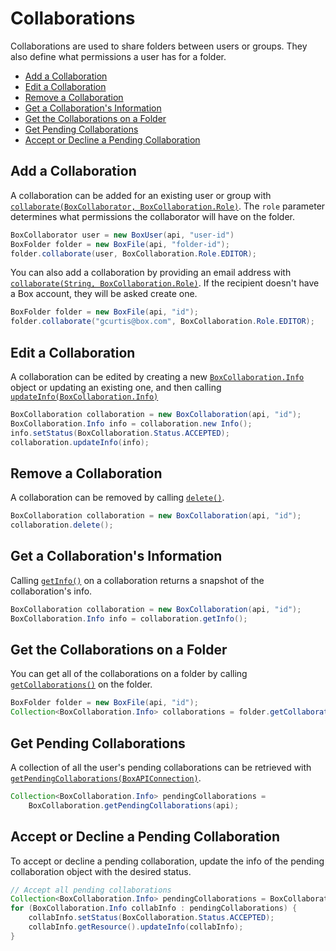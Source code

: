 Collaborations
==============

Collaborations are used to share folders between users or groups. They also
define what permissions a user has for a folder.

* [Add a Collaboration](#add-a-collaboration)
* [Edit a Collaboration](#edit-a-collaboration)
* [Remove a Collaboration](#remove-a-collaboration)
* [Get a Collaboration's Information](#get-a-collaborations-information)
* [Get the Collaborations on a Folder](#get-the-collaborations-on-a-folder)
* [Get Pending Collaborations](#get-pending-collaborations)
* [Accept or Decline a Pending Collaboration](#accept-or-decline-a-pending-collaboration)

Add a Collaboration
-------------------

A collaboration can be added for an existing user or group with
[`collaborate(BoxCollaborator, BoxCollaboration.Role)`][collaborate1]. The
`role` parameter determines what permissions the collaborator will have on the
folder.

```java
BoxCollaborator user = new BoxUser(api, "user-id")
BoxFolder folder = new BoxFile(api, "folder-id");
folder.collaborate(user, BoxCollaboration.Role.EDITOR);
```

You can also add a collaboration by providing an email address with
[`collaborate(String, BoxCollaboration.Role)`][collaborate2]. If the recipient
doesn't have a Box account, they will be asked create one.

```java
BoxFolder folder = new BoxFile(api, "id");
folder.collaborate("gcurtis@box.com", BoxCollaboration.Role.EDITOR);
```

[collaborate1]: http://opensource.box.com/box-java-sdk/javadoc/com/box/sdk/BoxFolder.html#collaborate-com.box.sdk.BoxCollaborator-com.box.sdk.BoxCollaboration.Role-
[collaborate2]: http://opensource.box.com/box-java-sdk/javadoc/com/box/sdk/BoxFolder.html#collaborate-java.lang.String-com.box.sdk.BoxCollaboration.Role-

Edit a Collaboration
--------------------

A collaboration can be edited by creating a new
[`BoxCollaboration.Info`][box-collaboration-info] object or updating an existing
one, and then calling [`updateInfo(BoxCollaboration.Info)`][update-info]

```java
BoxCollaboration collaboration = new BoxCollaboration(api, "id");
BoxCollaboration.Info info = collaboration.new Info();
info.setStatus(BoxCollaboration.Status.ACCEPTED);
collaboration.updateInfo(info);
```

[box-collaboration-info]: http://opensource.box.com/box-java-sdk/javadoc/com/box/sdk/BoxCollaboration.Info.html
[update-info]: http://opensource.box.com/box-java-sdk/javadoc/com/box/sdk/BoxCollaboration.html#updateInfo-com.box.sdk.BoxCollaboration.Info-

Remove a Collaboration
----------------------

A collaboration can be removed by calling [`delete()`][delete].

```java
BoxCollaboration collaboration = new BoxCollaboration(api, "id");
collaboration.delete();
```

[delete]: http://opensource.box.com/box-java-sdk/javadoc/com/box/sdk/BoxCollaboration.html#delete--

Get a Collaboration's Information
---------------------------------

Calling [`getInfo()`][get-info] on a collaboration returns a snapshot of the
collaboration's info.

```java
BoxCollaboration collaboration = new BoxCollaboration(api, "id");
BoxCollaboration.Info info = collaboration.getInfo();
```

[get-info]: http://opensource.box.com/box-java-sdk/javadoc/com/box/sdk/BoxCollaboration.html#getInfo--

Get the Collaborations on a Folder
----------------------------------

You can get all of the collaborations on a folder by calling
[`getCollaborations()`][get-collaborations] on the folder.

```java
BoxFolder folder = new BoxFile(api, "id");
Collection<BoxCollaboration.Info> collaborations = folder.getCollaborations();
```

[get-collaborations]: http://opensource.box.com/box-java-sdk/javadoc/com/box/sdk/BoxFolder.html#getCollaborations--

Get Pending Collaborations
--------------------------

A collection of all the user's pending collaborations can be retrieved with
[`getPendingCollaborations(BoxAPIConnection)`][get-pending-collaborations].

```java
Collection<BoxCollaboration.Info> pendingCollaborations =
    BoxCollaboration.getPendingCollaborations(api);
```

[get-pending-collaborations]: http://opensource.box.com/box-java-sdk/javadoc/com/box/sdk/BoxCollaboration.html#getPendingCollaborations-com.box.sdk.BoxAPIConnection-

Accept or Decline a Pending Collaboration
-----------------------------------------

To accept or decline a pending collaboration, update the info of the pending collaboration object
with the desired status.

```java
// Accept all pending collaborations
Collection<BoxCollaboration.Info> pendingCollaborations = BoxCollaboration.getPendingCollaborations(api);
for (BoxCollaboration.Info collabInfo : pendingCollaborations) {
    collabInfo.setStatus(BoxCollaboration.Status.ACCEPTED);
    collabInfo.getResource().updateInfo(collabInfo);
}
```

